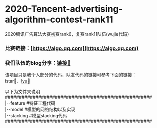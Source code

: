 # 2020-Tencent-advertising-algorithm-contest-rank11
2020腾讯广告算法大赛初赛rank6，复赛rank11队伍(wujie代码）

### 比赛链接：[https://algo.qq.com](https://algo.qq.com)
### 我们队伍的blog分享：[链接🔗](https://blog.csdn.net/weixin_43999137/article/details/107657517)

该项目只是我个人部分的代码，队友代码的链接可参考下面的链接：  
istar🔗、[lyu🔗](https://github.com/llllllyu/Tencent2020_Rank11)

以下为文件夹说明  
#####################################################    
|--feature    #特征工程代码  
|--model      #模型的网络结构以及实现  
|--stacking   #模型stacking代码  
#####################################################  
